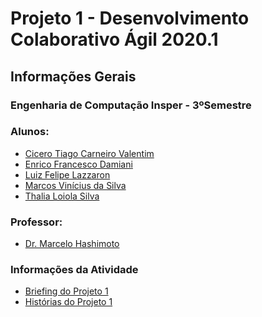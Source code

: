 <h1>Projeto 1 - Desenvolvimento Colaborativo Ágil 2020.1</h1>

<h2>Informações Gerais</h2>

<h3>Engenharia de Computação Insper - 3ºSemestre</h3>

<h3>Alunos:</h3>
<ul>
  <li><a href=https://www.linkedin.com/in/cicero-tiago-carneiro-valentim-971a57138/>Cicero Tiago Carneiro Valentim</a></li>
  <li><a href=https://www.linkedin.com/in/enrico-damiani-125527196/>Enrico Francesco Damiani</a></li>
  <li><a href=https://www.linkedin.com/in/luiz-felipe-lazzaron-682676181/>Luiz Felipe Lazzaron</a></li>
  <li><a href=https://www.linkedin.com/in/marcosvinis28/>Marcos Vinícius da Silva</a></li>
  <li><a href=https://www.linkedin.com/in/thalia-loiola-b03377184/>Thalia Loiola Silva</a></li>
</ul>

<h3>Professor:</h3> 
<ul>
  <li><a href=https://www.insper.edu.br/pesquisa-e-conhecimento/docentes-pesquisadores/marcelo-hashimoto/>Dr. Marcelo Hashimoto</a></li>
</ul>

<h3>Informações da Atividade</h2>
<ul>
  <li><a href=https://github.com/luizfelipelazzaron/desagil-projeto1/blob/master/Briefing.pdf>Briefing do Projeto 1</a></li>
  <li><a href=https://github.com/luizfelipelazzaron/desagil-projeto1/blob/master/Historias.pdf>Histórias do Projeto 1</a></li>
</ul>
